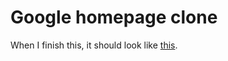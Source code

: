 # Google homepage clone

When I finish this, it should look like [this](https://www.google.com "Google's Homepage").
